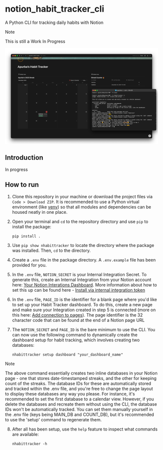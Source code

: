 # notion_habit_tracker_cli
A Python CLI for tracking daily habits with Notion 

> [!NOTE]
> This is still a Work In Progress

![first version screenshot](/git_assets/main_image.png)

## Introduction
In progress


## How to run

1. Clone this repository in your machine or download the project files via `Code > Download ZIP`. It is recommended to use a Python virtual environment (like [venv](https://docs.python.org/3/library/venv.html)) so that all modules and dependencies can be housed neatly in one place.

2. Open your terminal and `cd` to the repository directory and use `pip` to install the package:

    ```
    pip install .
    ```
3. Use `pip show nhabittracker` to locate the directory where the package was installed. Then, `cd` to the directory.

4. Create a `.env` file in the package directory. A  `.env.example` file has been provided for you. 

5. In the `.env` file, `NOTION_SECRET` is your Internal Integration Secret. To generate this, create an Internal Integration from your Notion account here: [Your Notion Interations Dashboard](https://www.notion.so/profile/integrations). More information about how to set this up can be found here - [Install via internal integration token](https://www.notion.com/help/add-and-manage-connections-with-the-api#install-from-a-developer)

6. In the `.env` file, `PAGE_ID` is the identifier for a blank page where you'd like to set up your Habit Tracker dashboard. To do this, create a new page and make sure your Integration created in step 5 is connected (more on this here: [Add connection to pages](https://www.notion.com/help/add-and-manage-connections-with-the-api#add-connections-to-pages)). The page identifier is the 32 character code that can be found at the end of a Notion page URL

7. The `NOTION_SECRET` and `PAGE_ID` is the bare minimum to use the CLI. You can now use the following command to dynamically create the dashboard setup for habit tracking, which involves creating two databases:

    ```
    nhabittracker setup dashboard "your_dashboard_name"
    ```

> [!NOTE]
> The above command essentially creates two inline databases in your Notion page - one that stores date-timestamped streaks, and the
> other for keeping count of the streaks. The database IDs for these are automatically stored and tracked within the .env file, and 
> you're free to change the page layout to display these databases any way you please. For instance, it's recommended to set the
> first database to a calendar view. However, if you delete the databases and recreate them without using the CLI, the database 
> IDs won't be automatically tracked. You can set them manually yourself in the .env file (keys being MAIN_DB and COUNT_DB), but
> it's recommended to use the 'setup' command to regenerate them.

8. After all has been setup, use the `help` feature to inspect what commands are available:

    ```
    nhabittracker -h
    ```